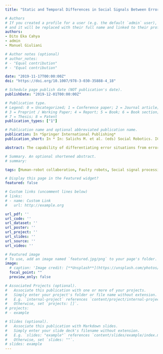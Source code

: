 ```yaml
---
title: "Static and Temporal Differences in Social Signals Between Error-Free and Erroneous Situations in Human-Robot Collaboration"

# Authors
# If you created a profile for a user (e.g. the default `admin` user), write the username (folder name) here 
# and it will be replaced with their full name and linked to their profile.
authors:
- Dito Eka Cahya
- admin
- Manuel Giuliani

# Author notes (optional)
# author_notes:
# - "Equal contribution"
# - "Equal contribution"

date: "2019-11-17T00:00:00Z"
doi: "https://doi.org/10.1007/978-3-030-35888-4_18"

# Schedule page publish date (NOT publication's date).
publishDate: "2019-12-01T00:00:00Z"

# Publication type.
# Legend: 0 = Uncategorized; 1 = Conference paper; 2 = Journal article;
# 3 = Preprint / Working Paper; 4 = Report; 5 = Book; 6 = Book section;
# 7 = Thesis; 8 = Patent
publication_types: ["1"]

# Publication name and optional abbreviated publication name.
publication: In *Springer International Publishing*
publication_short: In * In: Salichs M. et al. (eds) Social Robotics. ICSR 2019. Lecture Notes in Computer Science, vol 11876. Springer, Cham*

abstract: The capability of differentiating error situations from error-free situations in human-robot collaboration is a mandatory skill for collaborative robots. One of the variables that robots can analyse to differentiate both situations are the social signals from the human interaction partner. We performed an extensive human-robot collaboration user study involving 50 participants in which the robot purposefully executed erroneous behaviours. We annotated the occurrences and the duration of multimodal social signals from the participants during both error-free situations and error situations using an automatic video annotation method based on OpenFace. An analysis of the annotation shows that the participants express more facial expressions, head gestures, and gaze shifts during erroneous situations than in error-free situations. The duration of the facial expressions and gaze shifts is also longer during error situations. Our results additionally show that people look at the robot and the table with a longer duration and look at the objects with a shorter duration in error situations compared to error-free situations. The results of this research are essential for the development of automatic error recognition and error handling in human-robot collaboration.

# Summary. An optional shortened abstract.
# summary: 

tags: [Human-robot collaboration, Faulty robots, Social signal processing]

# Display this page in the Featured widget?
featured: false

# Custom links (uncomment lines below)
# links:
# - name: Custom Link
#   url: http://example.org

url_pdf: ''
url_code: ''
url_dataset: ''
url_poster: ''
url_project: ''
url_slides: ''
url_source: ''
url_video: ''

# Featured image
# To use, add an image named `featured.jpg/png` to your page's folder. 
image:
  # caption: 'Image credit: [**Unsplash**](https://unsplash.com/photos/pLCdAaMFLTE)'
  focal_point: ""
  preview_only: false

# Associated Projects (optional).
#   Associate this publication with one or more of your projects.
#   Simply enter your project's folder or file name without extension.
#   E.g. `internal-project` references `content/project/internal-project/index.md`.
#   Otherwise, set `projects: []`.
# projects:
# - example

# Slides (optional).
#   Associate this publication with Markdown slides.
#   Simply enter your slide deck's filename without extension.
#   E.g. `slides: "example"` references `content/slides/example/index.md`.
#   Otherwise, set `slides: ""`.
# slides: example
---
```



